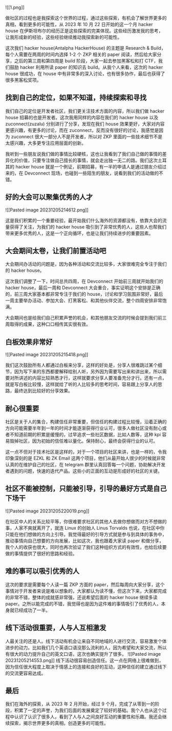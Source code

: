 ![[1.png]]

做社区的过程也是我探索这个世界的过程，通过这些探索，有机会了解世界更多的真相，看到更多的可能性，从 2023 年 10 月 22 日开始的这一个月 hacker house 在伊斯坦布尔的经历正是这些探索的完美体现。这些经历激发我的思考，让我形成新的经验，这些经验继续推动我探索新的可能性。

这次我们 hacker house(Antalpha HackerHouse) 的主题是 Research & Build，每个人需要在两周的时间内选择 1-2 个 ZKP 相关的 paper 阅读，然后给大家分享，之后的第三周和第四周是 build 阶段，大家一起去参加黑客松和打 CTF，我们鼓励 hacker 利用所读 paper 的知识去 build。从我个人来看，这次的 hacker house 很成功，在 house 中有非常多的深入讨论，也有很多协作，最后也获得了很多黑客松奖项。

## 找到自己的定位，如果不知道，持续探索和寻找

我们自己的定位是开发者社区，我们更关注技术方面的内容，所以我们做 hacker house 招募的也是开发者。这次我用同样的内容在我们的 hacker house 以及 zuconnect(zuzalu) 分别进行了分享，发现在我们 house 效果更好，大家对内容更感兴趣，有更多的讨论，而在 zuconnect，反而没有很好的讨论，我感觉是因为 zuconnect 很大一部分人不是开发者，所以对 ZKP 里面的一些技术细节不是太感兴趣，大多更专注应用层面的创新。

我听到一些朋友说我们做的事情比较硬核，这也让我看到了我们自己做的事情的差异化的价值，只要专注做自己擅长的事情，就会走出独一无二的路。我们这次土耳其的 hacker house 就是一个例证，前期招募，有一半的申请人是通过朋友介绍过来的，在 Devconnect 现场，也碰到一些陌生的朋友，说看到我们的活动做的不错。

## 好的大会可以聚集优秀的人才

![[Pasted image 20231205214612.png]]

这是我们积累的一个重要经验，最开始我们什么海外的资源都没有，依靠大会的流量获得了关注，为我们的 hacker house 吸引到了非常优秀的人，这些人也帮我们带来更多优秀的人，这是一个正向循环，也是让我们持续进步的重要因素。

## 大会期间太卷，让我们前置活动吧

大会期间办活动的问题是，因为各种活动和交流比较多，大家很难完全专注于我们的 hacker house。

这次我们调整了一下，时间总共四周，在 Devconnect 开始前三周就开始我们的 hacker house，最后一周和 Devconnect 大会重合，事实证明这个安排是正确的，前三周大家基本都非常专注于我们的 house，讨论和学习氛围非常好，最后一周主要举办活动、参加大会、打黑客松、和其他伙伴交流，整个四周安排非常饱满。

大会期间也是给我们自己积累声誉的机会，和其他朋友交流的时候会提到我们前三周取得的成果，这种口口相传其实很有效。

## 白板效果非常好

![[Pasted image 20231205215418.png]]

我们这次鼓励所有人都通过白板来分享，这样的好处是，分享人很难跳过某个细节，因为写下来的东西都要解释给别人听，另外因为需要写出来和讲出来，所以需要对所讲述的内容比较熟悉才行，这样就要求分享人要准备充分才行。还有一点，就是写白板比较慢，这样就给了听的人比较多的思考时间，容易跟上分享人的思路，最终达到比较好的分享效果。

## 耐心很重要

社区是关于人的集合，构建信任非常重要，但信任的构建过程比较慢，沿着正确的方向可能需要半年到一年的时间才能逐渐获得行业认可，很多人做社区没有耐心或者不知道前期的积累是缓慢的，过早追求一些社区数据，比如人数等，这种 kpi 容易毁掉社区，因为初始的信任难以量化。保持耐心，最终会获得行业的认可。

这一点不但对于技术社区是这样的，对于一个项目的社区来讲，也是一样的，令我印象深刻的是 EZKL 和 ZK Email 这两个项目，他们从最开始人很少的时候就非常认真的在维护自己的社区，在 telegram 群里认真回答每一个问题，协助解决开发者遇到的问题，快速的迭代产品。这些小的正面的互动是形成好的社区的关键。

## 社区不能被控制，只能被引导，引导的最好方式是自己下场干

![[Pasted image 20231205220019.png]]

在社区中人的关系比较平等，你很难要求社区的其他人去做你想做而对方不想做的事，人家不爽就离开了，就连 Linux 的创始人 Linus Torvalds 也说，在社区中你只能在他们想做的方向上引导。我觉得最好的引导方式就是参与到具体的事务中，推动事情向自己想要的方向发展，比如这次，我也跟着大家读 paper 和做分享，我个人的收获也很大，同时也再次验证了我们这种组织方式的有效性，也给后续要做的事情提供了很好的思路和经验。

## 难的事可以吸引优秀的人

这次的要求是需要每个人读一篇 ZKP 方面的 paper，然后每周向大家分享，这个事情对于开发者来说是难以想象的，大家都认为读不懂，但这次下来，大家都完成的非常不错，整体的成就感非常强，还说希望后面的 hacker house 继续多读 paper。之所以能完成的不错，我觉得也是因为这件难的事情吸引了优秀的人，本身就已经成功了一半。

## 线下活动很重要，人与人互相激发

人最关注的还是人。线下活动有机会让来自不同地域的人进行交流，容易激发个体进步的动力。比如我们几个英语口语没那么流利的人，因为希望和大家交流，所以有很大的动力提升自己的英文口语，这次也确实提升了很多。
![[Pasted image 20231205214553.png]]
线下活动很容易创造信任。这一点在网络上很难做到，因为信任很大程度上取决于情感上的连接和良好的互动，这种信任的建立通过线下的交流更容易达成。

## 最后

我们在海外的探索，从 2023 年 2 月开始，经过 9 个月，完成了从零到一的阶段，积累了一定的声誉，为我们后面的发展奠定了较好的基础。我个人也从这个过程中认识了认识了很多人，看到了人与人之间良好互动的重要性和乐趣。我还会继续探索，揭示世界更多的真相，创造更多的可能性。
